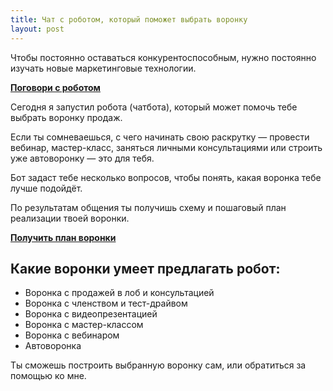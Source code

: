 ```yaml
---
title: Чат с роботом, который поможет выбрать воронку
layout: post
---
```


Чтобы постоянно оставаться конкурентоспособным, нужно постоянно изучать новые маркетинговые технологии.

__[Поговори с роботом](https://goo.gl/r6c1RD)__

Сегодня я запустил робота (чатбота), который может помочь тебе выбрать воронку продаж.

Если ты сомневаешься, с чего начинать свою раскрутку — провести вебинар, мастер-класс, заняться личными консультациями или строить уже автоворонку — это для тебя.

Бот задаст тебе несколько вопросов, чтобы понять, какая воронка тебе лучше подойдёт.

По результатам общения ты получишь схему и пошаговый план реализации твоей воронки.

__[Получить план воронки](https://goo.gl/r6c1RD)__

## Какие воронки умеет предлагать робот:

- Воронка с продажей в лоб и консультацией
- Воронка с членством и тест-драйвом
- Воронка с видеопрезентацией
- Воронка с мастер-классом
- Воронка с вебинаром
- Автоворонка

Ты сможешь построить выбранную воронку сам, или обратиться за помощью ко мне.
